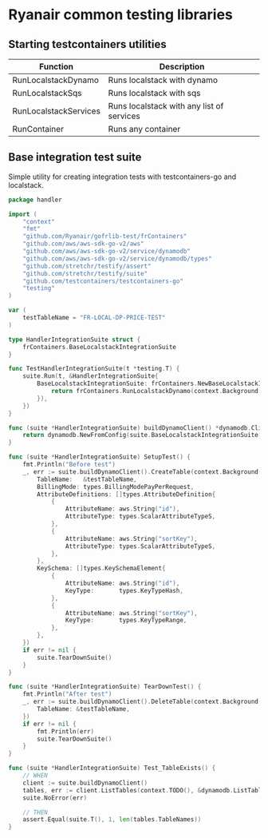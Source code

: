 # Ryanair common testing libraries

## Starting testcontainers utilities
| Function | Description |
| --- | --- |
| RunLocalstackDynamo | Runs localstack with dynamo |
| RunLocalstackSqs | Runs localstack with sqs |
| RunLocalstackServices | Runs localstack with any list of services |
| RunContainer | Runs any container |


## Base integration test suite
Simple utility for creating integration tests with testcontainers-go and localstack.

```go
package handler

import (
	"context"
	"fmt"
	"github.com/Ryanair/gofrlib-test/frContainers"
	"github.com/aws/aws-sdk-go-v2/aws"
	"github.com/aws/aws-sdk-go-v2/service/dynamodb"
	"github.com/aws/aws-sdk-go-v2/service/dynamodb/types"
	"github.com/stretchr/testify/assert"
	"github.com/stretchr/testify/suite"
	"github.com/testcontainers/testcontainers-go"
	"testing"
)

var (
	testTableName = "FR-LOCAL-DP-PRICE-TEST"
)

type HandlerIntegrationSuite struct {
	frContainers.BaseLocalstackIntegrationSuite
}

func TestHandlerIntegrationSuite(t *testing.T) {
	suite.Run(t, &HandlerIntegrationSuite{
		BaseLocalstackIntegrationSuite: frContainers.NewBaseLocalstackIntegrationSuite(func() (testcontainers.Container, string) {
			return frContainers.RunLocalstackDynamo(context.Background())
		}),
	})
}

func (suite *HandlerIntegrationSuite) buildDynamoClient() *dynamodb.Client {
	return dynamodb.NewFromConfig(suite.BaseLocalstackIntegrationSuite.GetLocalstackConfig())
}

func (suite *HandlerIntegrationSuite) SetupTest() {
	fmt.Println("Before test")
	_, err := suite.buildDynamoClient().CreateTable(context.Background(), &dynamodb.CreateTableInput{
		TableName:   &testTableName,
		BillingMode: types.BillingModePayPerRequest,
		AttributeDefinitions: []types.AttributeDefinition{
			{
				AttributeName: aws.String("id"),
				AttributeType: types.ScalarAttributeTypeS,
			},
			{
				AttributeName: aws.String("sortKey"),
				AttributeType: types.ScalarAttributeTypeS,
			},
		},
		KeySchema: []types.KeySchemaElement{
			{
				AttributeName: aws.String("id"),
				KeyType:       types.KeyTypeHash,
			},
			{
				AttributeName: aws.String("sortKey"),
				KeyType:       types.KeyTypeRange,
			},
		},
	})
	if err != nil {
		suite.TearDownSuite()
	}
}

func (suite *HandlerIntegrationSuite) TearDownTest() {
	fmt.Println("After test")
	_, err := suite.buildDynamoClient().DeleteTable(context.Background(), &dynamodb.DeleteTableInput{
		TableName: &testTableName,
	})
	if err != nil {
		fmt.Println(err)
		suite.TearDownSuite()
	}
}

func (suite *HandlerIntegrationSuite) Test_TableExists() {
	// WHEN
	client := suite.buildDynamoClient()
	tables, err := client.ListTables(context.TODO(), &dynamodb.ListTablesInput{})
	suite.NoError(err)

	// THEN
	assert.Equal(suite.T(), 1, len(tables.TableNames))
}
```